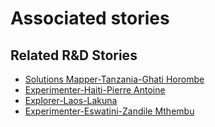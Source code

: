 # Associated stories

<!-- !!DO NOT REMOVE!! start autogenerated hyperlinks -->
## Related R&D Stories
- [Solutions Mapper\-Tanzania\-Ghati Horombe](/RnD-Archive/stories/?doc=SolutionMappers_TZA)
- [Experimenter\-Haiti\-Pierre Antoine](/RnD-Archive/stories/?doc=Experimenters_HTI)
- [Explorer\-Laos\-Lakuna](/RnD-Archive/stories/?doc=Explorers_LAO)
- [Experimenter\-Eswatini\-Zandile Mthembu](/RnD-Archive/stories/?doc=Experimenter_SWZ)
<!-- !!DO NOT REMOVE!! end autogenerated hyperlinks -->